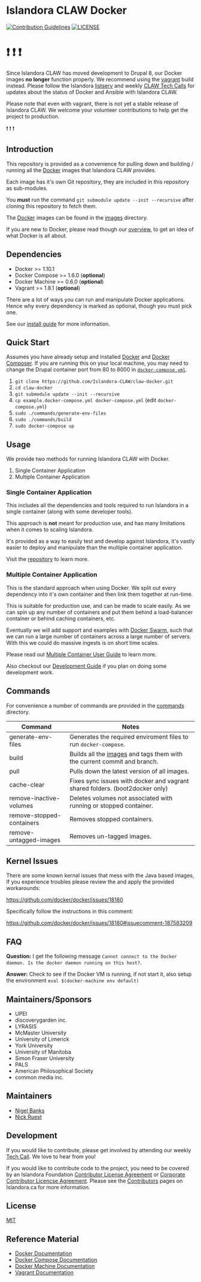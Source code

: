 # Islandora CLAW Docker
[![Contribution Guidelines](http://img.shields.io/badge/CONTRIBUTING-Guidelines-blue.svg)](./CONTRIBUTING.md)
[![LICENSE](https://img.shields.io/badge/license-MIT-blue.svg?style=flat-square)](./LICENSE)

# :heavy_exclamation_mark: :heavy_exclamation_mark: :heavy_exclamation_mark:

Since Islandora CLAW has moved development to Drupal 8, our Docker images **no longer** function properly. We recommend using the [vagrant](https://github.com/Islandora-CLAW/CLAW/tree/master/install) build instead. Please follow the Islandora [listserv](https://groups.google.com/forum/?hl=en&fromgroups=#!forum/islandora) and weekly [CLAW Tech Calls](https://github.com/Islandora-CLAW/CLAW/wiki#islandora-claw-tech-calls) for updates about the status of Docker and Ansible with Islandora CLAW. 

Please note that even with vagrant, there is not yet a stable release of Islandora CLAW. We welcome your volunteer contributions to help get the project to production. 

:heavy_exclamation_mark: :heavy_exclamation_mark: :heavy_exclamation_mark:

## Introduction

This repository is provided as a convenience for pulling down and building / running all the [Docker] images that Islandora CLAW provides. 

Each image has it's own Git repository, they are included in this repository as sub-modules.

You **must** run the command ```git submodule update --init --recursive``` after cloning this repository to fetch them.

The [Docker] images can be found in the [images](/images) directory.

If you are new to Docker, please read though our [overview](/docs/docker-overview.md), to get an idea of what Docker is all about.

## Dependencies

* Docker >= 1.10.1 
* Docker Compose >= 1.6.0 (__optional__)
* Docker Machine >= 0.6.0 (__optional__)
* Vagrant >= 1.8.1 (__optional__)

There are a lot of ways you can run and manipulate Docker applications. Hence why every dependency is marked as optional, though you must pick one.

See our [install guide](docs/install-guide.md) for more information.

## Quick Start 

Assumes you have already setup and installed [Docker](https://docs.docker.com/engine/installation/) and [Docker Composer](https://docs.docker.com/compose/install/). If you are running this on your local machine, you may need to change the Drupal container port from 80 to 8000 in [`docker-compose.yml`](https://github.com/Islandora-CLAW/claw-docker/blob/master/docker-compose.yml#L74).

1. `git clone https://github.com/Islandora-CLAW/claw-docker.git`
2. `cd claw-docker`
3. `git submodule update --init --recursive`
4. `cp example.docker-compose.yml docker-compose.yml` (edit `docker-compose.yml`)
5. `sudo ./commands/generate-env-files`
6. `sudo ./commands/build`
7. `sudo docker-compose up`

## Usage

We provide two methods for running Islandora CLAW with Docker.

1. Single Container Application
2. Multiple Container Application

### Single Container Application

This includes all the dependencies and tools required to run Islandora in a single container (along with some developer tools).

This approach is **not** meant for production use, and has many limitations when it comes to scaling Islandora.

It's provided as a way to easily test and develop against Islandora, it's vastly easier to deploy and manipulate than the multiple container application.

Visit the [repository](https://github.com/islandora/claw-docker-all-in-one) to learn more.

### Multiple Container Application

This is the standard approach when using Docker. We split out every dependency into it's own container and then link them together at run-time. 

This is suitable for production use, and can be made to scale easily. As we can spin up any number of containers and put them behind a load-balancer container or behind caching containers, etc. 

Eventually we will add support and examples with [Docker Swarm][docker-swarm], such that we can run a large number of containers across a large number of servers. With this we could do massive ingests is on short time scales.

Please read out [Multiple Container User Guide](/docs/docker-user-guide.md) to learn more.

Also checkout our [Development Guide](/docs/docker-development.md) if you plan on doing some development work.

## Commands

For convenience a number of commands are provided in the [commands](/commands) directory.

| Command                   | Notes                                                                              |
|---------------------------|------------------------------------------------------------------------------------|
| generate-env-files        | Generates the required enviroment files to run ```docker-compose```.               |
| build                     | Builds all the [images](/images) and tags them with the current commit and branch. |
| pull                      | Pulls down the latest version of all images.                                       |
| cache-clear               | Fixes sync issues with docker and vagrant shared folders. (boot2docker only)       |
| remove-inactive-volumes   | Deletes volumes not associated with running or stopped container.                  |
| remove-stopped-containers | Removes stopped containers.                                                        |
| remove-untagged-images    | Removes un-tagged images.                                                          |

## Kernel Issues

There are some known kernal issues that mess with the Java based images, If you experience troubles please review the and apply the provided workarounds:

https://github.com/docker/docker/issues/18180

Specifically follow the instructions in this comment:

https://github.com/docker/docker/issues/18180#issuecomment-187583209

## FAQ

**Question:** I get the following message ```Cannot connect to the Docker daemon. Is the docker daemon running on this host?```.

**Answer:** Check to see if the Docker VM is running, if not start it, also setup the environment ```eval $(docker-machine env default)```

## Maintainers/Sponsors

* UPEI
* discoverygarden inc.
* LYRASIS
* McMaster University
* University of Limerick
* York University
* University of Manitoba
* Simon Fraser University
* PALS
* American Philosophical Society
* common media inc.

## Maintainers

* [Nigel Banks](https://github.com/nigelgbanks)
* [Nick Ruest](https://github.com/ruebot)

## Development

If you would like to contribute, please get involved by attending our weekly [Tech Call](https://github.com/Islandora-CLAW/CLAW/wiki). We love to hear from you!

If you would like to contribute code to the project, you need to be covered by an Islandora Foundation [Contributor License Agreement](http://islandora.ca/sites/default/files/islandora_cla.pdf) or [Corporate Contributor Licencse Agreement](http://islandora.ca/sites/default/files/islandora_ccla.pdf). Please see the [Contributors](http://islandora.ca/resources/contributors) pages on Islandora.ca for more information.

## License

[MIT](https://opensource.org/licenses/MIT)

## Reference Material

* [Docker Documentation][docker-docs]
* [Docker Compose Documentation][docker-compose-docs]
* [Docker Machine Documentation][docker-machine-docs]
* [Vagrant Documentation][vagrant-docs]

[Contributor License Agreement]: http://islandora.ca/sites/default/files/islandora_cla.pdf
[Contributors]: http://islandora.ca/resources/contributors
[Corporate Contributor License Agreement]: http://islandora.ca/sites/default/files/islandora_ccla.pdf
[Islandora Fedora 4 Interest Group]: https://github.com/Islandora/Islandora-Fedora4-Interest-Group

[docker]: https://docker.com
[docker-docs]: https://docs.docker.com 
[docker-compose]: https://www.docker.com/products/docker-compose
[docker-compose-docs]: https://docs.docker.com/compose
[docker-machine]: https://www.docker.com/products/docker-machine
[docker-machine-docs]: https://docs.docker.com/machine/
[docker-swarm]: https://www.docker.com/products/docker-swarm
[docker-swarm-docs]: https://docs.docker.com/swarm/
[vagrant-docs]: https://www.vagrantup.com/docs/
